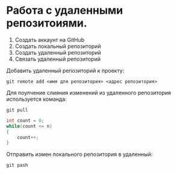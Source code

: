 # Работа с удаленными репозитоиями.

1. Создать аккаунт на GitHub
2. Cоздать локальный репозиторий
3. Создать удаленный репозиторий
4. Связать удаленный репозиторий

Добавить удаленный репозиторий к проекту:
```
git remote add <имя для репозитория> <адрес репозитория>
```
Для поулчение слияния изменений из удаленного репозитория используется команда:

```
git pull
```

```C#
int count = 0;
while(count <= n)
{
    count++;
}
```

Отправить измен локального репозитория в удаленный:
```
git pash
```